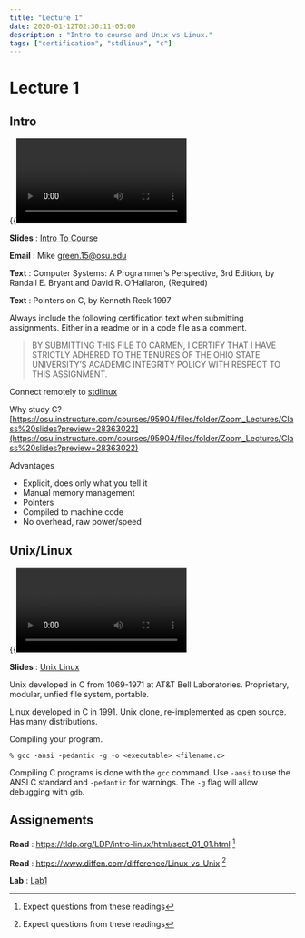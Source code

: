 ```yaml
---
title: "Lecture 1"
date: 2020-01-12T02:30:11-05:00
description : "Intro to course and Unix vs Linux."
tags: ["certification", "stdlinux", "c"]
---
```


# Lecture 1

## Intro
{{<video label="label" mp4="https://nv.instructuremedia.com/fetch/QkFoYkIxc0hhUVNZTjRNSE1Hd3JCMm5sQldBPS0tZjRmMzkyNDY4NjE4NDg2ZjJiYzlmOWIyNmIwOTU2OTZhY2ViNmU0NA.mp4">}}

**Slides** : [Intro To Course](https://osu.instructure.com/files/28363022/download?download_frd=1)

**Email** : Mike green.15@osu.edu

**Text** : Computer Systems: A Programmer’s Perspective, 3rd Edition, by Randall E. Bryant and David R. O’Hallaron, (Required)

**Text** : Pointers on C, by Kenneth Reek 1997

Always include the following certification text when submitting assignments. Either in a readme or in a code file as a comment.

> BY SUBMITTING THIS FILE TO CARMEN, I CERTIFY THAT I HAVE STRICTLY ADHERED TO THE TENURES OF THE OHIO STATE UNIVERSITY’S ACADEMIC INTEGRITY POLICY WITH RESPECT TO THIS ASSIGNMENT.

Connect remotely to [stdlinux](https://cse.osu.edu/about/remote-access)

Why study C?
[https://osu.instructure.com/courses/95904/files/folder/Zoom_Lectures/Class%20slides?preview=28363022](https://osu.instructure.com/courses/95904/files/folder/Zoom_Lectures/Class%20slides?preview=28363022)

Advantages
- Explicit, does only what you tell it
- Manual memory management
- Pointers
- Compiled to machine code
- No overhead, raw power/speed

## Unix/Linux
{{<video label="label" mp4="https://nv.instructuremedia.com/fetch/QkFoYkIxc0hhUVF2azRrSE1Hd3JCM1RvQldBPS0tMWZhYzI1Yjg0OGUxMTg1MjJmYTdlNDcwYThjODVjMmZiMGRkNGNjOA.mp4">}}

**Slides** : [Unix Linux](https://osu.instructure.com/files/28363025/download?download_frd=1)

Unix developed in C from 1069-1971 at AT&T Bell Laboratories. Proprietary, modular, unfied file system, portable.

Linux developed in C in 1991. Unix clone, re-implemented as open source. Has many distributions.

Compiling your program.
```
% gcc -ansi -pedantic -g -o <executable> <filename.c>
```

Compiling C programs is done with the `gcc` command. Use `-ansi` to use the ANSI C standard and `-pedantic` for warnings. The `-g` flag will allow debugging with `gdb`.

## Assignements
**Read** : https://tldp.org/LDP/intro-linux/html/sect_01_01.html [^1]

**Read** : https://www.diffen.com/difference/Linux_vs_Unix [^1]

**Lab** : [Lab1](https://osu.instructure.com/courses/95904/files/folder/Lab?preview=28328652)

[^1]: Expect questions from these readings